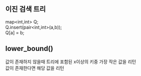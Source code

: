 이진 검색 트리
---
map<int,int> Q;</br>
Q.insert(pair<int,int>(a,b));</br>
Q[a] = b;</br>

lower_bound() 
---
값이 존재하지 않을때 트리에 포함된 x이상의 키중 가장 작은 값을 리턴</br>
값이 존재한다면 해당 값을 리턴</br>
